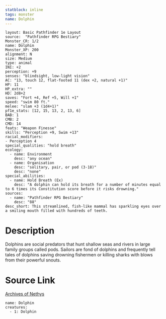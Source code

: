 ```yaml
---
statblock: inline
tags: monster
name: Dolphin
---
```

```statblock
layout: Basic Pathfinder 1e Layout
source:  "Pathfinder RPG Bestiary"
Monster_CR: 1/2
name: Dolphin
Monster_XP: 200
alignment: N
size: Medium
type: animal
INI: +2
perception: +9
senses: "blindsight, low-light vision"
AC: "13, touch 12, flat-footed 11 (dex +2, natural +1)"
HP: 11
HP_extra: ""
HD: 2d8+2
saves: "Fort +4, Ref +5, Will +1"
speed: "swim 80 ft."
melee: "slam +3 (1d4+1)"
pf1e_stats: [12, 15, 13, 2, 13, 6]
BAB: 1
CMB: 2
CMD: 14
feats: "Weapon Finesse"
skills: "Perception +9, Swim +13"
racial_modifiers:
- Perception 4
special_qualities: "hold breath"
ecology:
  - name: Environment
    desc: "any ocean"
  - name: Organisation
    desc: "solitary, pair, or pod (3-18)"
    desc: "none"
special_abilities:
  - name: Hold Breath (Ex)
    desc: "A dolphin can hold its breath for a number of minutes equal to 6 times its Constitution score before it risks drowning."
sources:
  - name: "Pathfinder RPG Bestiary"
    desc: "88"
desc_short: This streamlined, fish-like mammal has sparkling eyes over a smiling mouth filled with hundreds of teeth.
```
# Description
Dolphins are social predators that hunt shallow seas and rivers in large family groups called pods. Sailors are fond of dolphins and frequently tell tales of dolphins saving drowning fishermen or killing sharks with blows from their powerful snouts.
# Source Link
[Archives of Nethys](https://aonprd.com/MonsterDisplay.aspx?ItemName=Dolphin)
```encounter-table
name: Dolphin
creatures:
  - 1: Dolphin
```

